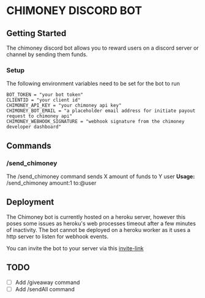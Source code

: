 # CHIMONEY DISCORD BOT

## Getting Started

The chimoney discord bot allows you to reward users on a discord server or channel
by sending them funds.

### Setup

The following environment variables need to be set for the bot to run

```.env
BOT_TOKEN = "your bot token"
CLIENTID = "your client id"
CHIMONEY_API_KEY = "your chimoney api key"
CHIMONEY_BOT_EMAIL = "a placeholder email address for initiate payout request to chimoney api"
CHIMONEY_WEBHOOK_SIGNATURE = "webhook signature from the chimoney developer dashboard"
```

## Commands

### /send_chimoney

The /send_chimoney command sends X amount of funds to Y user
**Usage:**
/send_chimoney amount:1 to:@user

## Deployment

The Chimoney bot is currently hosted on a heroku server, however this poses some issues
as heroku's web processes timeout after a few minutes of inactivity. The bot cannot be deployed on a
heroku worker as it uses a http server to listen for webhook events.

You can invite the bot to your server via this [invite-link](https://discord.com/api/oauth2/authorize?client_id=1033109520114798653&permissions=414464859200&scope=bot)

## TODO

- [ ] Add /giveaway command
- [ ] Add /sendAll command
